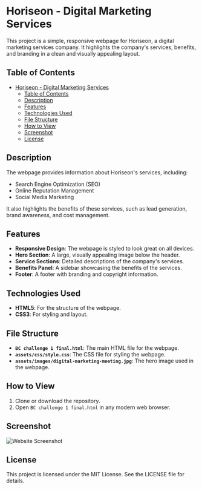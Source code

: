 # Horiseon - Digital Marketing Services

This project is a simple, responsive webpage for Horiseon, a digital marketing services company. It highlights the company's services, benefits, and branding in a clean and visually appealing layout.

## Table of Contents

- [Horiseon - Digital Marketing Services](#horiseon---digital-marketing-services)
  - [Table of Contents](#table-of-contents)
  - [Description](#description)
  - [Features](#features)
  - [Technologies Used](#technologies-used)
  - [File Structure](#file-structure)
  - [How to View](#how-to-view)
  - [Screenshot](#screenshot)
  - [License](#license)

## Description

The webpage provides information about Horiseon's services, including:
- Search Engine Optimization (SEO)
- Online Reputation Management
- Social Media Marketing

It also highlights the benefits of these services, such as lead generation, brand awareness, and cost management.

## Features

- **Responsive Design**: The webpage is styled to look great on all devices.
- **Hero Section**: A large, visually appealing image below the header.
- **Service Sections**: Detailed descriptions of the company's services.
- **Benefits Panel**: A sidebar showcasing the benefits of the services.
- **Footer**: A footer with branding and copyright information.

## Technologies Used

- **HTML5**: For the structure of the webpage.
- **CSS3**: For styling and layout.

## File Structure

- **`BC challenge 1 final.html`**: The main HTML file for the webpage.
- **`assets/css/style.css`**: The CSS file for styling the webpage.
- **`assets/images/digital-marketing-meeting.jpg`**: The hero image used in the webpage.

## How to View

1. Clone or download the repository.
2. Open `BC challenge 1 final.html` in any modern web browser.

## Screenshot

![Website Screenshot](assets/images/website-screenshot.png)

## License

This project is licensed under the MIT License. See the LICENSE file for details.
